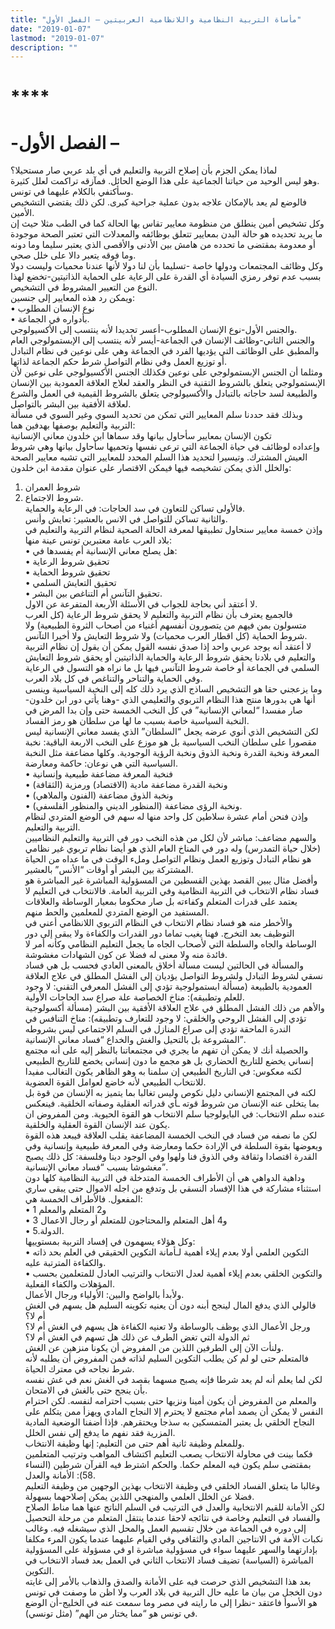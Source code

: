 ```yaml
---
title: "مأساة التربية النظامية واللانظامية العربيتين – الفصل الأول"
date: "2019-01-07"
lastmod: "2019-01-07"
description: ""
---
```

# ****

# **-الفصل الأول –**

لماذا يمكن الجزم بأن إصلاح التربية والتعليم في أي بلد عربي صار مستحيلا؟  
وهو ليس الوحيد من حياتنا الجماعية على هذا الوضع الحائل. فمآزقه تراكمت لعلل كثيرة.  
وسأكتفي بالكلام عليهما في تونس.  
فالوضع لم يعد بالإمكان علاجه بدون عملية جراحية كبرى. لكن ذلك يقتضي التشخيص الأمين.  
وكل تشخيص أمين ينطلق من منظومة معايير تقاس بها الحالة كما في الطب مثلا حيث إن ما يريد تحديده هو حالة البدن بمعايير تتعلق بوظائفه والمعدلات التي تعتبر الصحة موجودة أو معدومة بمقتضى ما تحدده من هامش بين الأدنى والأقصى الذي يعتبر سليما وما دونه وما فوقه يتعبر دالا على خلل صحي.  
وكل وظائف المجتمعات ودولها خاصة -تسليما بأن لنا دولا لأنها عندنا محميات وليست دولا بسبب عدم توفر رمزي السيادة أي القدرة على الرعاية على الحماية الذاتيتين-تخضع لهذا النوع من التعيير المشروط في التشخيص.  
ويمكن رد هذه المعايير إلى جنسين:  
• نوع الإنسان المطلوب  
• بأدواره في الجماعة.  
والجنس الأول-نوع الإنسان المطلوب-أعسر تحديدا لأنه ينتسب إلى الأكسيولوجي.  
والجنس الثاني-وظائف الإنسان في الجماعة-أيسر لأنه ينتسب إلى الإبستمولوجي العام والمطبق على الوظائف التي يؤديها الفرد في الجماعة وهي على نوعين في نظام التبادل أو توزيع العمل وفي نظام التواصل شرط حكم الجماعة لذاتها.  
ومثلما أن الجنس الإبستمولوجي على نوعين فكذلك الجنس الأكسيولوجي على نوعين لأن الإبستمولوجي يتعلق بالشروط التقنية في النظر والعقد لعلاج العلاقة العمودية بين الإنسان والطبيعة لسد حاجاته بالتبادل والأكسيولوجي يتعلق بالشروط القيمية في العمل والشرع لعلاقة الأفقية بين البشر بالتواصل.  
وبذلك فقد حددنا سلم المعايير التي تمكن من تحديد السوي وغير السوي في مسألة التربية والتعليم بوصفها بهدفين هما:  
تكون الإنسان بمعايير سأحاول بيانها وقد سماها ابن خلدون معاني الإنسانية  
وإعداده لوظائف في حياة الجماعة التي ترعى نفسها وتحميها سأحاول بيانها وهي شروط العيش المشترك. وتيسيرا لتحديد هذا السلم المحدد للمعايير التي تشبه معايير الصحة والخلل الذي يمكن تشخيصه فيها فيمكن الاقتصار على عنوان مقدمة ابن خلدون:  
1. شروط العمران  
2. شروط الاجتماع.  
فالأولى تساكن للتعاون في سد الحاجات: في الرعاية والحماية.  
والثانية تساكن للتواصل في الانس بالعشير: تعايش وأنس.  
وإذن خمسة معايير سنحاول تطبيقها لمعرفة الحالة الصحية لنظام التربية والتعليم في بلاد العرب عامة معتبرين تونس عينة منها:  
• هل يصلح معاني الإنسانية أم يفسدها في:  
• تحقيق شروط الرعاية  
• تحقيق شروط الحماية  
• تحقيق التعايش السلمي  
• تحقيق التآنس أم التناغص بين البشر.  
لا أعتقد أني بحاجة للجواب في الأسئلة الأربعة المتفرعة عن الاول.  
فالجميع يعترف بأن نظام التربية والتعليم لا يحقق شروط الرعاية (كل العرب متسولون بمن فيهم من يتصورون أنفسهم أغنياء من أصحاب الثروة الطبيعية) ولا شروط الحماية (كل اقطار العرب محميات) ولا شروط التعايش ولا أخيرا التآنس.  
لا أعتقد أنه يوجد عربي واحد إذا صدق نفسه القول يمكن أن يقول إن نظام التربية والتعليم في بلادنا يحقق شروط الرعاية والحماية الذاتيتين أو يحقق شروط التعايش السلمي في الجماعة أو خاصة شروط التآنس فيها بل ما نراه هو التسول في الرعاية وفي الحماية والتناحر والتناغص في كل بلاد العرب.  
وما يزعجني حقا هو التشخيص الساذج الذي يرد ذلك كله إلى النخبة السياسية وينسى أنها هي بدورها منتج هذا النظام التربوي والتعليمي الذي -وهنا يأتي دور ابن خلدون-صار مفسدا “لمعاني الإنسانية” في كل النخب الخمسة حتى وإن بدا المرض في النخبة السياسية خاصة بسبب ما لها من سلطان هو رمز الفساد.  
لكن التشخيص الذي أنوي عرضه يجعل “السلطان” الذي يفسد معاني الإنسانية ليس مقصورا على سلطان النخب السياسية بل هو موزع على النخب الاربعة الباقية: نخبة المعرفة ونخبة القدرة ونخبة الذوق ونخبة الرؤية الوجودية. وكلها مضاعفة مثل النخبة السياسية التي هي نوعان: حاكمة ومعارضة.  
• فنخبة المعرفة مضاعفة طبيعية وإنسانية  
• ونخبة القدرة مضاعفة مادية (الاقتصاد) ورمزية (الثقافة)  
• ونخبة الذوق مضاعفة (الفنون والملاهي)  
• ونخبة الرؤى مضاعفة (المنظور الديني والمنظور الفلسفي).  
وإذن فنحن أمام عشرة سلاطين كل واحد منها له سهم في الوضع المتردي لنظام التربية والتعليم.  
والسهم مضاعف: مباشر لأن لكل من هذه النخب دور في التربية والتعليم النظاميين (خلال حياة التمدرس) وله دور في المناخ العام الذي هو أيضا نظام تربوي غير نظامي هو نظام التبادل وتوزيع العمل ونظام التواصل وملء الوقت في ما عداه من الحياة المشتركة بين البشر أو أوقات “الأنس” بالعشير.  
وأفضل مثال يبين القصد بهذين القسطين من المسؤولية المباشرة غير المباشرة هو فساد نظام الانتخاب في التربية النظامية وفي التربية العامة. فالانتخاب في التعليم لا يعتمد على قدرات المتعلم وكفاءته بل صار محكوما بمعيار الوساطة والعلاقات المستفيد من الوضع المتردي للمعلمين والحط منهم.  
والأخطر منه هو فساد نظام الانتخاب في النظام التربوي اللانظامي أعني في التوظيف بعد التخرج. فهنا يغيب تماما دور القدرات والكفاءة ولا يبقى إلى دور الوساطة والجاه والسلطة التي لأصحاب الجاه ما يجعل التعليم النظامي وكأنه أمر لا فائدة منه ولا معنى له فضلا عن كون الشهادات مغشوشة.  
والمسألة في الحالتين ليست مسألة أخلاق بالمعنى العادي فحسب بل هي فساد نسقي لشروط التبادل ولشروط التواصل يؤديان إلى الفشل المطلق في علاج العلاقة العمودية بالطبيعة (مسألة ابستمولوجية تؤدي إلى الفشل المعرفي التقني: لا وجود للعلم وتطبيقه): مناخ الخصاصة علة صراع سد الحاجات الأولية.  
والأهم من ذلك الفشل المطلق في علاج العلاقة الأفقية بين البشر (مسألة أكسولوجية تؤدي إلى الفشل الروحي والخلقي: لا وجود للتعارف وتطبيقه): مناخ التنافس في الندرة الماحقة تؤدي إلى صراع المنازل في السلم الاجتماعي ليس بشروطه المشروعة بل بالتحيل والغش والخداع “فساد معاني الإنسانية”.  
والحصيلة أنك لا يمكن أن تفهم ما يجري في مجتمعاتنا بالنظر إليه على أنه مجتمع إنساني يخضع للتاريخ الحضاري بل هو مجمع ما دون إنساني يخضع للتاريخ الطبيعي لكنه معكوس: في التاريخ الطبيعي إن سلمنا به وهو الظاهر يكون التغالب مفيدا للانتخاب الطبيعي لأنه خاضع لعوامل القوة العضوية.  
لكنه في المجتمع الإنساني دليل نكوص وليس تغالبا بما يتميز به الإنسان من قوة بل بما يتخلى عنه الإنسان من شروط قوته ـأي قدراته العقلية وصفاته الخلقية. فينعكس عنده سلم الانتخاب: في البايولوجيا سلم الانتخاب هو القوة الحيوية. ومن المفروض ان يكون عند الإنسان القوة العقلية والخلقية.  
لكن ما نصفه من فساد في النخب الخمسة المضاعفة يقلب العلاقة فيبعد هذه القوة ويعوضها بقوة السلطة في الإرادة حكما ومعارضة وفي المعرفة طبيعية وإنسانية وفي القدرة اقتصادا وثقافة وفي الذوق فنا ولهوا وفي الوجود دينا وفلسفة: كل ذلك يصبح مغشوشا بسبب “فساد معاني الإنسانية”.  
وداهية الدواهي هي أن الأطراف الخمسة المتدخلة في التربية النظامية كلها دون استثناء مشاركة في هذا الإفساد النسقي بل وتدفع من اجله الاموال حتى يبقى ساري المفعول. فالأطراف الخمسة هي:  
• 1 و2 المتعلم والمعلم  
• 3 و4 أهل المتعلم والمحتاجون للمتعلم أو رجال الاعمال  
• 5.الدولة.  
وكل هؤلاء يسهمون في إفساد التربية بمستوييها:  
• التكوين العلمي أولا بعدم إيلاء أهمية لـأمانة التكوين الحقيقي في العلم بحد ذاته والكفاءة المترتبة عليه.  
• والتكوين الخلقي بعدم إيلاء أهمية لعدل الانتخاب والترتيب العادل للمتعلمين بحسب المؤهلات والكفاء الفعلية.  
ولأبدأ بالواضح والبين: الأولياء ورجال الأعمال.  
فالولي الذي يدفع المال لينجح أبنه دون أن يعنيه تكوينه السليم هل يسهم في الغش أم لا؟  
ورجل الأعمال الذي يوظف بالوساطة ولا تعنيه الكفاءة هل يسهم في الغش أم لا؟  
ثم الدولة التي تغض الطرف عن ذلك هل تسهم في الغش أم لا؟  
ولنأت الآن إلى الطرفين اللذين من المفروض أن يكونا منزهين عن الغش.  
فالمتعلم حتى لو لم كن يطلب التكوين السليم لذاته فمن المفروض أن يطلبه لأنه شرط نجاحه في معترك الحياة.  
لكن لما يعلم أنه لم يعد شرطا فإنه يصبح مسهما بقصد في الغش نعم في غش نفسه بأن ينجح حتى بالغش في الامتحان.  
والمعلم من المفروض أن يكون أمينا ونزيها حتى بسبب احترامه لنفسه. لكن احترام النفس لا يمكن أن يصمد أمام مجتمع لا يحترم إلا النجاح المادي ويهزأ ممن يتكلم على النجاح الخلقي بل يعتبر المتمسكين به سذجا ويحتقرهم. فإذا أضفنا الوضعية المادية المزرية فقد نفهم ما يدفع إلى نفس الخلل.  
وللمعلم وظيفة ثانية أهم حتى من التعليم: إنها وظيفة الانتخاب.  
فكما بينت في محاولة الانتخاب يصعب التعليم اكتشاف المواهب وترتيب المتعلمين بمقتضى سلم يكون فيه المعلم حكما. والحكم اشترط فيه القرآن شرطين (النساء 58): الأمانة والعدل.  
وغالبا ما يتعلق الفساد الخلقي في وظيفة الانتخاب بهذين الوجهين من وظيفة التعليم فضلا عن الخلل العلمي والمنهجي اللذين يمكن إصلاحهما بسهولة.  
لكن الأمانة للقيم الانتخابية والعدل في الترتيب في السلم الناتج عنها هما مناط الصلاح والفساد في التعليم وخاصة في نتائجه لاحقا عندما ينتقل المتعلم من مرحلة التحصيل إلى دوره في الجماعة من خلال تقسيم العمل والمحل الذي سيشغله فيه. وغالب نكبات الأمة في الانتاجين المادي والثقافي وفي القيام عليهما عندما يكون المرء مكلفا بإدارتهما والسهر عليهما سواء في مسؤولية مباشرة او في مسؤولة على المسؤولية المباشرة (السياسة) تضيف فساد الانتخاب الثاني في العمل بعد فساد الانتخاب في التكوين.  
بعد هذا التشخيص الذي حرصت فيه على الأمانة والصدق والذهاب بالأمر إلى غايته دون الخجل من بيان ما عليه حال التربية في بلاد العرب ولا اظن ما وصفت في تونس هو الأسوأ فاعتقد -نظرا إلى ما رايته في مصر وما سمعت عنه في الخليج-أن الوضع في تونس هو “مما يختار من الهم” (مثل تونسي).

###